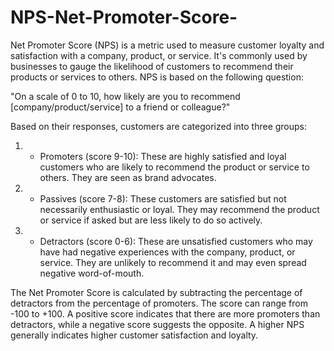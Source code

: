 # NPS-Net-Promoter-Score-

Net Promoter Score (NPS) is a metric used to measure customer loyalty and satisfaction with a company, product, or service. It's commonly used by businesses to gauge the likelihood of customers to recommend their products or services to others. NPS is based on the following question:

"On a scale of 0 to 10, how likely are you to recommend [company/product/service] to a friend or colleague?"

Based on their responses, customers are categorized into three groups:

1) - Promoters (score 9-10): These are highly satisfied and loyal customers who are likely to recommend the product or service to others. They are seen as brand advocates.

2) - Passives (score 7-8): These customers are satisfied but not necessarily enthusiastic or loyal. They may recommend the product or service if asked but are less likely to do so actively.

3) - Detractors (score 0-6): These are unsatisfied customers who may have had negative experiences with the company, product, or service. They are unlikely to recommend it and may even spread negative word-of-mouth.

The Net Promoter Score is calculated by subtracting the percentage of detractors from the percentage of promoters. The score can range from -100 to +100. A positive score indicates that there are more promoters than detractors, while a negative score suggests the opposite. A higher NPS generally indicates higher customer satisfaction and loyalty.
